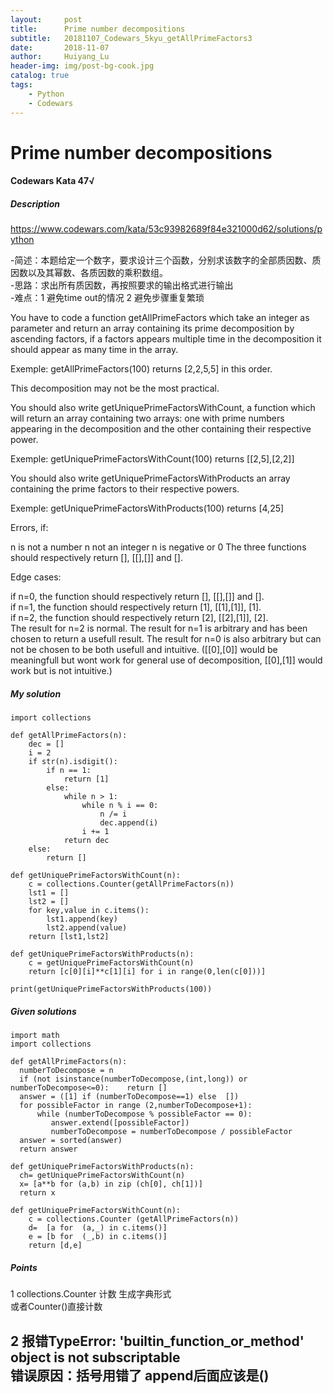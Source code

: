 ```yaml
---
layout:     post
title:      Prime number decompositions
subtitle:   20181107_Codewars_5kyu_getAllPrimeFactors3
date:       2018-11-07
author:     Huiyang_Lu
header-img: img/post-bg-cook.jpg
catalog: true
tags:
    - Python
    - Codewars
---
```

# Prime number decompositions
#### Codewars Kata 47√
##### Description
https://www.codewars.com/kata/53c93982689f84e321000d62/solutions/python

-简述：本题给定一个数字，要求设计三个函数，分别求该数字的全部质因数、质因数以及其幂数、各质因数的乘积数组。  
-思路：求出所有质因数，再按照要求的输出格式进行输出  
-难点：1 避免time out的情况 2 避免步骤重复繁琐  

You have to code a function getAllPrimeFactors which take an integer as parameter and return an array containing its prime decomposition by ascending factors, if a factors appears multiple time in the decomposition it should appear as many time in the array.

Exemple: getAllPrimeFactors(100) returns [2,2,5,5] in this order.

This decomposition may not be the most practical.

You should also write getUniquePrimeFactorsWithCount, a function which will return an array containing two arrays: one with prime numbers appearing in the decomposition and the other containing their respective power.

Exemple: getUniquePrimeFactorsWithCount(100) returns [[2,5],[2,2]]

You should also write getUniquePrimeFactorsWithProducts an array containing the prime factors to their respective powers.

Exemple: getUniquePrimeFactorsWithProducts(100) returns [4,25]

Errors, if:

n is not a number
n not an integer
n is negative or 0
The three functions should respectively return [], [[],[]] and [].

Edge cases:

if n=0, the function should respectively return [], [[],[]] and [].  
if n=1, the function should respectively return [1], [[1],[1]], [1].  
if n=2, the function should respectively return [2], [[2],[1]], [2].  
The result for n=2 is normal. The result for n=1 is arbitrary and has been chosen to return a usefull result. The result for n=0 is also arbitrary but can not be chosen to be both usefull and intuitive. ([[0],[0]] would be meaningfull but wont work for general use of decomposition, [[0],[1]] would work but is not intuitive.)

##### My solution
    import collections

    def getAllPrimeFactors(n):
        dec = []
        i = 2
        if str(n).isdigit():
            if n == 1:
                return [1]
            else:
                while n > 1:
                    while n % i == 0:
                        n /= i
                        dec.append(i)
                    i += 1
                return dec
        else:
            return []

    def getUniquePrimeFactorsWithCount(n):
        c = collections.Counter(getAllPrimeFactors(n))
        lst1 = []
        lst2 = []
        for key,value in c.items():
            lst1.append(key)
            lst2.append(value)
        return [lst1,lst2]

    def getUniquePrimeFactorsWithProducts(n):
        c = getUniquePrimeFactorsWithCount(n)
        return [c[0][i]**c[1][i] for i in range(0,len(c[0]))]

    print(getUniquePrimeFactorsWithProducts(100))
  
##### Given solutions
    import math
    import collections

    def getAllPrimeFactors(n):
      numberToDecompose = n
      if (not isinstance(numberToDecompose,(int,long)) or numberToDecompose<=0):    return []
      answer = ([1] if (numberToDecompose==1) else  [])
      for possibleFactor in range (2,numberToDecompose+1):
          while (numberToDecompose % possibleFactor == 0):
             answer.extend([possibleFactor])
             numberToDecompose = numberToDecompose / possibleFactor
      answer = sorted(answer)
      return answer

    def getUniquePrimeFactorsWithProducts(n):
      ch= getUniquePrimeFactorsWithCount(n)
      x= [a**b for (a,b) in zip (ch[0], ch[1])]
      return x
      
    def getUniquePrimeFactorsWithCount(n):
        c = collections.Counter (getAllPrimeFactors(n))
        d=  [a for  (a,_) in c.items()]
        e = [b for  (_,b) in c.items()]
        return [d,e]

##### Points
1 collections.Counter 计数 生成字典形式  
或者Counter()直接计数  
  
2 报错TypeError: 'builtin_function_or_method' object is not subscriptable  
错误原因：括号用错了 append后面应该是()  
---
